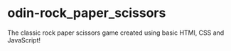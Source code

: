 # odin-rock_paper_scissors

The classic rock paper scissors game created using basic HTMl, CSS and JavaScript!
